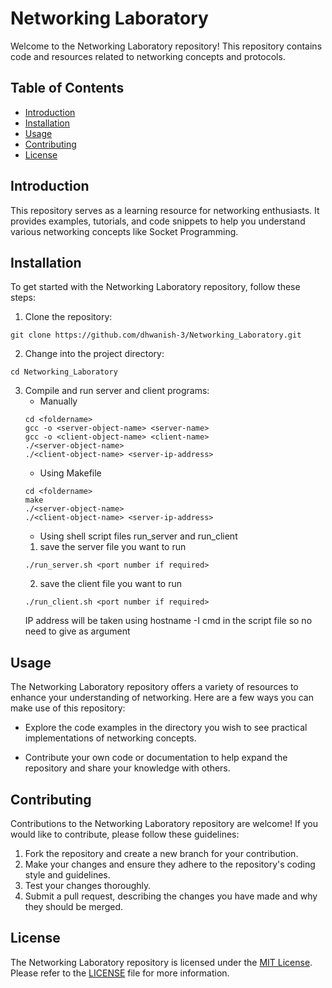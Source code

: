 # Networking Laboratory

Welcome to the Networking Laboratory repository! This repository contains code and resources related to networking concepts and protocols.

## Table of Contents

- [Introduction](#introduction)
- [Installation](#installation)
- [Usage](#usage)
- [Contributing](#contributing)
- [License](#license)

## Introduction

This repository serves as a learning resource for networking enthusiasts. It provides examples, tutorials, and code snippets to help you understand various networking concepts like Socket Programming.

## Installation

To get started with the Networking Laboratory repository, follow these steps:

1. Clone the repository: 
```
git clone https://github.com/dhwanish-3/Networking_Laboratory.git
```

2. Change into the project directory: 
```
cd Networking_Laboratory
```
3. Compile and run server and client programs:
    - Manually
    ```
    cd <foldername>
    gcc -o <server-object-name> <server-name>
    gcc -o <client-object-name> <client-name>
    ./<server-object-name>
    ./<client-object-name> <server-ip-address>
    ```
    - Using Makefile
    ```
    cd <foldername>
    make
    ./<server-object-name>
    ./<client-object-name> <server-ip-address>
    ```
    - Using shell script files run_server and run_client
    1. save the server file you want to run
    ```
    ./run_server.sh <port number if required>
    ```
    2. save the client file you want to run
    ```
    ./run_client.sh <port number if required>
    ```
    IP address will be taken using hostname -I cmd in the script file so no need to give as argument 

## Usage

The Networking Laboratory repository offers a variety of resources to enhance your understanding of networking. Here are a few ways you can make use of this repository:

- Explore the code examples in the directory you wish to see practical implementations of networking concepts.

- Contribute your own code or documentation to help expand the repository and share your knowledge with others.

## Contributing

Contributions to the Networking Laboratory repository are welcome! If you would like to contribute, please follow these guidelines:

1. Fork the repository and create a new branch for your contribution.
2. Make your changes and ensure they adhere to the repository's coding style and guidelines.
3. Test your changes thoroughly.
4. Submit a pull request, describing the changes you have made and why they should be merged.

## License

The Networking Laboratory repository is licensed under the [MIT License](LICENSE). Please refer to the [LICENSE](LICENSE) file for more information.
